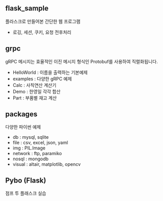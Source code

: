 ## flask_sample
플라스크로 만들어본 간단한 웹 프로그램
- 로깅, 세션, 쿠키, 요청 전후처리


## grpc
gRPC 메시지는 효율적인 이진 메시지 형식인 Protobuf를 사용하여 직렬화됩니다.
- HelloWorld : 이름을 출력하는 기본예제
- examples : 다양한 gRPC 예제
- Calc : 사칙연산 계산기 
- Demo : 한영일 각각 합산
- Part : 부품별 재고 계산


## packages
다양한 파이썬 예제
- db : mysql, sqlite
- file : csv, excel, json, yaml
- img : PIL.Image 
- network : ftp, paramiko
- nosql : mongodb
- visual : altair, matplotlib, opencv

## Pybo (Flask)
점프 투 플래스크 실습